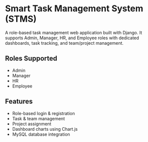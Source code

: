# Smart Task Management System (STMS)

A role-based task management web application built with Django. It supports Admin, Manager, HR, and Employee roles with dedicated dashboards, task tracking, and team/project management.



## Roles Supported

- Admin  
- Manager  
- HR  
- Employee

## Features

- Role-based login & registration  
- Task & team management  
- Project assignment  
- Dashboard charts using Chart.js  
- MySQL database integration

